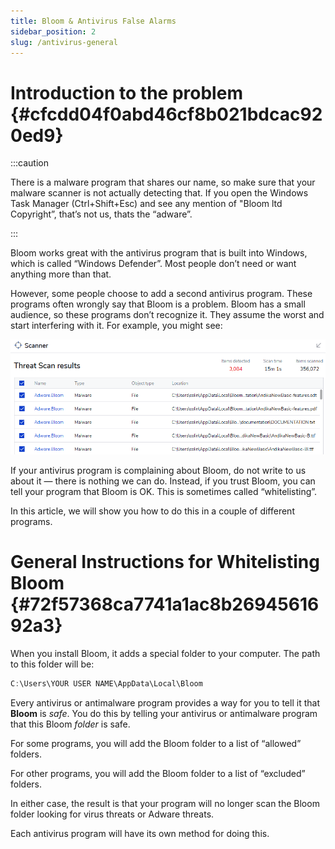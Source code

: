 ```yaml
---
title: Bloom & Antivirus False Alarms
sidebar_position: 2
slug: /antivirus-general
---
```




# Introduction to the problem {#cfcdd04f0abd46cf8b021bdcac920ed9}


:::caution

There is a malware program that shares our name, so make sure that your malware scanner is not actually detecting that. If you open the Windows Task Manager (Ctrl+Shift+Esc) and see any mention of  "Bloom ltd Copyright”, that’s not us, thats the “adware”.

:::




Bloom works great with the antivirus program that is built into Windows, which is called “Windows Defender”. Most people don’t need or want anything more than that.


However, some people choose to add a second antivirus program. These programs often wrongly say that Bloom is a problem. Bloom has a small audience, so these programs don’t recognize it. They assume the worst and start interfering with it. For example, you might see:


![](./1156867626.png)


If your antivirus program is complaining about Bloom, do not write to us about it — there is nothing we can do. Instead, if you trust Bloom, you can tell your program that Bloom is OK. This is sometimes called “whitelisting”.


In this article, we will show you how to do this in a couple of different programs. 


# General Instructions for Whitelisting Bloom {#72f57368ca7741a1ac8b2694561692a3}


When you install Bloom, it adds a special folder to your computer. The path to this folder will be:


```javascript
C:\Users\YOUR USER NAME\AppData\Local\Bloom
```


Every antivirus or antimalware program provides a way for you to tell it that **Bloom** is _safe_. You do this by telling your antivirus or antimalware program that this Bloom _folder_ is safe. 


For some programs, you will add the Bloom folder to a list of “allowed” folders. 


For other programs, you will add the Bloom folder to a list of “excluded” folders.


In either case, the result is that your program will no longer scan the Bloom folder looking for virus threats or Adware threats. 


Each antivirus program will have its own method for doing this.

